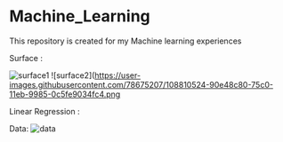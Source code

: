 # Machine_Learning
This repository is created for my Machine learning  experiences

Surface : 

![surface1](https://user-images.githubusercontent.com/78675207/108810514-8a561500-75c0-11eb-9c51-2cab2141abb0.png)
![surface2](https://user-images.githubusercontent.com/78675207/108810524-90e48c80-75c0-11eb-9985-0c5fe9034fc4.png

Linear Regression :

Data:
![data](https://user-images.githubusercontent.com/78675207/108812430-5977df00-75c4-11eb-94fd-3e07c99d53d5.png)


